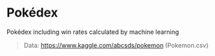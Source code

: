 # Pokédex
Pokédex including win rates calculated by machine learning
> Data: https://www.kaggle.com/abcsds/pokemon (Pokemon.csv)